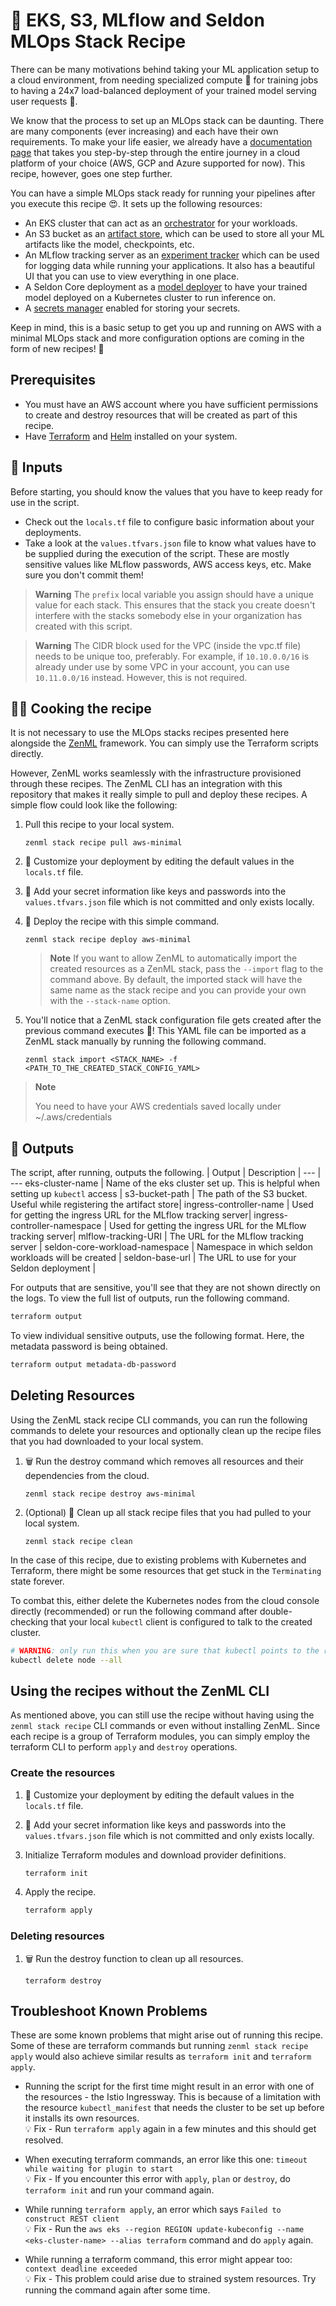# 🥗 EKS, S3, MLflow and Seldon MLOps Stack Recipe 

There can be many motivations behind taking your ML application setup to a cloud environment, from needing specialized compute 💪 for training jobs to having a 24x7 load-balanced deployment of your trained model serving user requests 🚀.

We know that the process to set up an MLOps stack can be daunting. There are many components (ever increasing) and each have their own requirements. To make your life easier, we already have a [documentation page](https://docs.zenml.io/cloud-guide/overview) that takes you step-by-step through the entire journey in a cloud platform of your choice (AWS, GCP and Azure supported for now). This recipe, however, goes one step further. 

You can have a simple MLOps stack ready for running your pipelines after you execute this recipe 😍. It sets up the following resources: 
- An EKS cluster that can act as an [orchestrator](https://docs.zenml.io/mlops-stacks/orchestrators) for your workloads.
- An S3 bucket as an [artifact store](https://docs.zenml.io/mlops-stacks/artifact-stores), which can be used to store all your ML artifacts like the model, checkpoints, etc. 
- An MLflow tracking server as an [experiment tracker](https://docs.zenml.io/mlops-stacks/experiment-trackers) which can be used for logging data while running your applications. It also has a beautiful UI that you can use to view everything in one place.
- A Seldon Core deployment as a [model deployer](https://docs.zenml.io/mlops-stacks/model-deployers) to have your trained model deployed on a Kubernetes cluster to run inference on. 
- A [secrets manager](https://docs.zenml.io/mlops-stacks/secrets-managers) enabled for storing your secrets. 

Keep in mind, this is a basic setup to get you up and running on AWS with a minimal MLOps stack and more configuration options are coming in the form of new recipes! 👀

## Prerequisites

* You must have an AWS account where you have sufficient permissions to create and destroy resources that will be created as part of this recipe.
* Have [Terraform](https://learn.hashicorp.com/tutorials/terraform/install-cli#install-terraform) and [Helm](https://helm.sh/docs/intro/install/#from-script) installed on your system.


## 🍅 Inputs

Before starting, you should know the values that you have to keep ready for use in the script. 
- Check out the `locals.tf` file to configure basic information about your deployments.
- Take a look at the `values.tfvars.json` file to know what values have to be supplied during the execution of the script. These are mostly sensitive values like MLflow passwords, AWS access keys, etc. Make sure you don't commit them!

> **Warning** 
> The `prefix` local variable you assign should have a unique value for each stack. This ensures that the stack you create doesn't interfere with the stacks somebody else in your organization has created with this script.

> **Warning**
> The CIDR block used for the VPC (inside the vpc.tf file) needs to be unique too, preferably. For example, if `10.10.0.0/16` is already under use by some VPC in your account, you can use `10.11.0.0/16` instead. However, this is not required.

## 🧑‍🍳 Cooking the recipe

It is not necessary to use the MLOps stacks recipes presented here alongside the
[ZenML](https://github.com/zenml-io/zenml) framework. You can simply use the Terraform scripts
directly.

However, ZenML works seamlessly with the infrastructure provisioned through these recipes. The ZenML CLI has an integration with this repository that makes it really simple to pull and deploy these recipes. A simple flow could look like the following:

1. Pull this recipe to your local system.

    ```shell
    zenml stack recipe pull aws-minimal
    ```
2. 🎨 Customize your deployment by editing the default values in the `locals.tf` file.

3. 🔐 Add your secret information like keys and passwords into the `values.tfvars.json` file which is not committed and only exists locally.

5. 🚀 Deploy the recipe with this simple command.

    ```
    zenml stack recipe deploy aws-minimal
    ```

    > **Note**
    > If you want to allow ZenML to automatically import the created resources as a ZenML stack, pass the `--import` flag to the command above. By default, the imported stack will have the same name as the stack recipe and you can provide your own with the `--stack-name` option.
    

6. You'll notice that a ZenML stack configuration file gets created after the previous command executes 🤯! This YAML file can be imported as a ZenML stack manually by running the following command.

    ```
    zenml stack import <STACK_NAME> -f <PATH_TO_THE_CREATED_STACK_CONFIG_YAML>
    ```


> **Note**
>
>  You need to have your AWS credentials saved locally under ~/.aws/credentials

## 🍜 Outputs 

The script, after running, outputs the following.
| Output | Description |
--- | ---
eks-cluster-name | Name of the eks cluster set up. This is helpful when setting up `kubectl` access |
s3-bucket-path | The path of the S3 bucket. Useful while registering the artifact store|
ingress-controller-name | Used for getting the ingress URL for the MLflow tracking server|
ingress-controller-namespace | Used for getting the ingress URL for the MLflow tracking server|
mlflow-tracking-URI | The URL for the MLflow tracking server |
seldon-core-workload-namespace | Namespace in which seldon workloads will be created |
seldon-base-url | The URL to use for your Seldon deployment |

For outputs that are sensitive, you'll see that they are not shown directly on the logs. To view the full list of outputs, run the following command.

```bash
terraform output
```

To view individual sensitive outputs, use the following format. Here, the metadata password is being obtained. 

```bash
terraform output metadata-db-password
```
## Deleting Resources

Using the ZenML stack recipe CLI commands, you can run the following commands to delete your resources and optionally clean up the recipe files that you had downloaded to your local system.

1. 🗑️ Run the destroy command which removes all resources and their dependencies from the cloud.

    ```shell
    zenml stack recipe destroy aws-minimal
    ```

2. (Optional) 🧹 Clean up all stack recipe files that you had pulled to your local system.

    ```shell
    zenml stack recipe clean
    ```


In the case of this recipe, due to existing problems with Kubernetes and Terraform, there might be some resources that get stuck in the `Terminating` state forever. 

To combat this, either delete the Kubernetes nodes from the cloud console directly (recommended) or run the following command after double-checking that your local `kubectl` client is configured to talk to the created cluster. 

```bash
# WARNING: only run this when you are sure that kubectl points to the right cluster.
kubectl delete node --all
```

## Using the recipes without the ZenML CLI

As mentioned above, you can still use the recipe without having using the `zenml stack recipe` CLI commands or even without installing ZenML. Since each recipe is a group of Terraform modules, you can simply employ the terraform CLI to perform `apply` and `destroy` operations.

### Create the resources

1. 🎨 Customize your deployment by editing the default values in the `locals.tf` file.

2. 🔐 Add your secret information like keys and passwords into the `values.tfvars.json` file which is not committed and only exists locally.

3. Initialize Terraform modules and download provider definitions.
    ```bash
    terraform init
    ```

4. Apply the recipe.
    ```bash
    terraform apply
    ```

### Deleting resources

1. 🗑️ Run the destroy function to clean up all resources.

    ```
    terraform destroy
    ```


## Troubleshoot Known Problems

These are some known problems that might arise out of running this recipe. Some of these 
are terraform commands but running `zenml stack recipe apply` would also achieve similar results as `terraform init` and `terraform apply`.

* Running the script for the first time might result in an error with one of the resources - the Istio Ingressway. This is because of a limitation with the resource `kubectl_manifest` that needs the cluster to be set up before it installs its own resources.
\
    💡 Fix - Run `terraform apply` again in a few minutes and this should get resolved.    


*  When executing terraform commands, an error like this one: `timeout while waiting for plugin to start` 
\
    💡 Fix - If you encounter this error with `apply`, `plan` or `destroy`, do `terraform init` and run your command again.

* While running `terraform apply`, an error which says `Failed to construct REST client` 
\
    💡 Fix - Run the `aws eks --region REGION update-kubeconfig --name <eks-cluster-name> --alias terraform` command and do `apply` again.

* While running a terraform command, this error might appear too: `context deadline exceeded`
\
    💡 Fix - This problem could arise due to strained system resources. Try running the command again after some time.
    
    